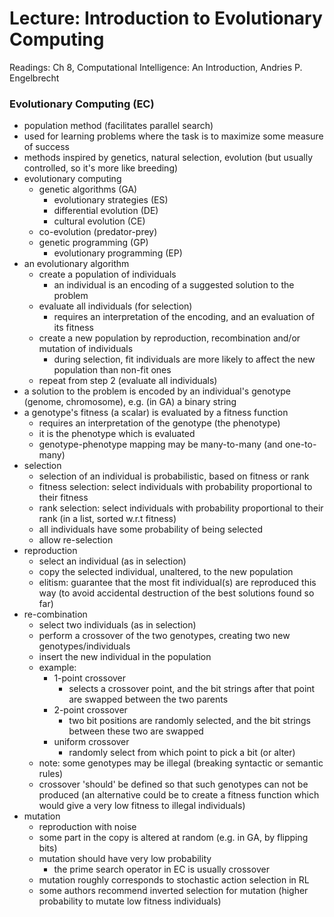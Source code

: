 # Lecture: Introduction to Evolutionary Computing

Readings: Ch 8, Computational Intelligence: An Introduction, Andries P. Engelbrecht

### Evolutionary Computing (EC)
- population method (facilitates parallel search)
- used for learning problems where the task is to maximize some measure of success
- methods inspired by genetics, natural selection, evolution (but usually controlled, so it's more like breeding)
- evolutionary computing
  - genetic algorithms (GA)
    - evolutionary strategies (ES)
    - differential evolution (DE)
    - cultural evolution (CE)
  - co-evolution (predator-prey)
  - genetic programming (GP)
    - evolutionary programming (EP)
- an evolutionary algorithm
  - create a population of individuals
    - an individual is an encoding of a suggested solution to the problem
  - evaluate all individuals (for selection)
    - requires an interpretation of the encoding, and an evaluation of its fitness
  - create a new population by reproduction, recombination and/or mutation of individuals
    - during selection, fit individuals are more likely to affect the new population than non-fit ones
  - repeat from step 2 (evaluate all individuals)
- a solution to the problem is encoded by an individual's genotype (genome, chromosome), e.g. (in GA) a binary string
- a genotype's fitness (a scalar) is evaluated by a fitness function
  - requires an interpretation of the genotype (the phenotype)
  - it is the phenotype which is evaluated
  - genotype-phenotype mapping may be many-to-many (and one-to-many)
- selection
  - selection of an individual is probabilistic, based on fitness or rank
  - fitness selection: select individuals with probability proportional to their fitness
  - rank selection: select individuals with probability proportional to their rank (in a list, sorted w.r.t fitness)
  - all individuals have some probability of being selected
  - allow re-selection
- reproduction
  - select an individual (as in selection)
  - copy the selected individual, unaltered, to the new population
  - elitism: guarantee that the most fit individual(s) are reproduced this way (to avoid accidental destruction of the best solutions found so far)
- re-combination
  - select two individuals (as in selection)
  - perform a crossover of the two genotypes, creating two new genotypes/individuals
  - insert the new individual in the population
  - example:
    - 1-point crossover
      - selects a crossover point, and the bit strings after that point are swapped between the two parents
    - 2-point crossover
      - two bit positions are randomly selected, and the bit strings between these two are swapped
    - uniform crossover
      - randomly select from which point to pick a bit (or alter)
  - note: some genotypes may be illegal (breaking syntactic or semantic rules)
  - crossover 'should' be defined so that such genotypes can not be produced (an alternative could be to create a fitness function which would give a very low fitness to illegal individuals)
- mutation
  - reproduction with noise
  - some part in the copy is altered at random (e.g. in GA, by flipping bits)
  - mutation should have very low probability
    - the prime search operator in EC is usually crossover
  - mutation roughly corresponds to stochastic action selection in RL
  - some authors recommend inverted selection for mutation (higher probability to mutate low fitness individuals)
